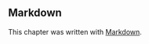 ## Markdown

This chapter was written with [Markdown](http://daringfireball.net/projects/markdown/).
